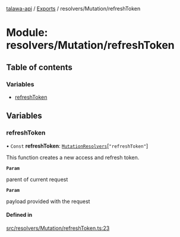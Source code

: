 [talawa-api](../README.md) / [Exports](../modules.md) / resolvers/Mutation/refreshToken

# Module: resolvers/Mutation/refreshToken

## Table of contents

### Variables

- [refreshToken](resolvers_Mutation_refreshToken.md#refreshtoken)

## Variables

### refreshToken

• `Const` **refreshToken**: [`MutationResolvers`](types_generatedGraphQLTypes.md#mutationresolvers)[``"refreshToken"``]

This function creates a new access and refresh token.

**`Param`**

parent of current request

**`Param`**

payload provided with the request

#### Defined in

[src/resolvers/Mutation/refreshToken.ts:23](https://github.com/PalisadoesFoundation/talawa-api/blob/00da99c/src/resolvers/Mutation/refreshToken.ts#L23)
